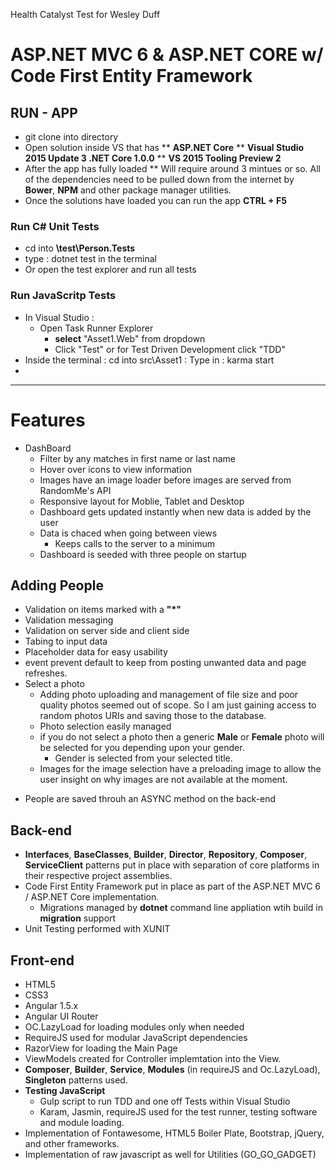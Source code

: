  Health Catalyst Test for Wesley Duff

# ASP.NET MVC 6 & ASP.NET CORE w/ Code First Entity Framework

## RUN - APP

* git clone into directory
* Open solution inside VS that has 
** __ASP.NET Core__
** __Visual Studio 2015 Update 3 .NET Core 1.0.0__
** __VS 2015 Tooling Preview 2__
* After the app has fully loaded
** Will require around 3 mintues or so. All of the dependencies need to be pulled down from the internet by __Bower__, __NPM__ and other package manager utilities.
* Once the solutions have loaded you can run the app __CTRL + F5__

### Run C# Unit Tests
* cd into __\test\Person.Tests__
* type : dotnet test in the terminal
* Or open the test explorer and run all tests

### Run JavaScritp Tests
* In Visual Studio : 
  - Open Task Runner Explorer
    - __select__ "Asset1.Web" from dropdown
    - Click "Test" or for Test Driven Development click "TDD"
* Inside the terminal : cd into src\Asset1 : Type in : karma start
* 
-----

# Features

* DashBoard
  - Filter by any matches in first name or last name
  - Hover over icons to view information
  - Images have an image loader before images are served from RandomMe's API
  - Responsive layout for Moblie, Tablet and Desktop
  - Dashboard gets updated instantly when new data is added by the user
  - Data is chaced when going between views
    - Keeps calls to the server to a minimum
  - Dashboard is seeded with three people on startup

## Adding People

* Validation on items marked with a __"*"__
* Validation messaging
* Validation on server side and client side
* Tabing to input data
* Placeholder data for easy usability
* event prevent default to keep from posting unwanted data and page refreshes.
* Select a photo
  - Adding photo uploading and management of file size and poor quality photos seemed out of scope. So I am just gaining access to random photos URIs and saving those to the database.
  - Photo selection easily managed
  - if you do not select a photo then a generic __Male__ or __Female__ photo will be selected for you depending upon your gender.
    - Gender is selected from your selected title.
  - Images for the image selection have a preloading image to allow the user insight on why images are not available at the moment.
- People are saved throuh an ASYNC method on the back-end

## Back-end

- __Interfaces__, __BaseClasses__, __Builder__, __Director__, __Repository__, __Composer__, __ServiceClient__ patterns put in place with separation of core platforms in their respective project assemblies.
- Code First Entity Framework put in place as part of the ASP.NET MVC 6 / ASP.NET Core implementation.
  - Migrations managed by __dotnet__ command line appliation wtih build in __migration__ support
- Unit Testing performed with XUNIT


## Front-end 

- HTML5
- CSS3
- Angular 1.5.x
- Angular UI Router
- OC.LazyLoad for loading modules only when needed
- RequireJS used for modular JavaScript dependencies
- RazorView for loading the Main Page
- ViewModels created for Controller implemtation into the View.
- __Composer__, __Builder__, __Service__, __Modules__ (in requireJS and Oc.LazyLoad), __Singleton__ patterns used.
- __Testing JavaScript__
  - Gulp script to run TDD and one off Tests within Visual Studio
  - Karam, Jasmin, requireJS used for the test runner, testing software and module loading.
- Implementation of Fontawesome, HTML5 Boiler Plate, Bootstrap, jQuery, and other frameworks.
- Implementation of raw javascript as well for Utilities (GO_GO_GADGET)





